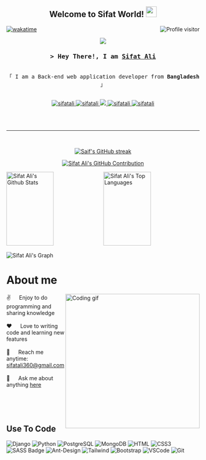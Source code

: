 
<h2 align="center">
  Welcome to Sifat World!
  <img src="https://media.giphy.com/media/hvRJCLFzcasrR4ia7z/giphy.gif" width="28">
</h2>

<a href="https://komarev.com/ghpvc/?username=sifat3105">
  <img align="right" src="https://komarev.com/ghpvc/?username=sifat3105&label=Visitors&color=0e75b6&style=flat" alt="Profile visitor" />
</a>


[![wakatime](https://wakatime.com/badge/user/76895c5c-4b18-46d1-bf52-6e7aeb353334/project/5eba3851-d1f5-4835-b17c-d3c80e136f87.svg)](https://wakatime.com/badge/user/76895c5c-4b18-46d1-bf52-6e7aeb353334/project/5eba3851-d1f5-4835-b17c-d3c80e136f87)

<p align="center">
  <a href="https://github.com/sifat3105"><img src="[https://readme-typing-svg.herokuapp.com/?lines=Self%20Taught%20Programmer;Front%20End%20Developer;1.5%2B%20years%20of%20coding%20experience;Always%20learning%20new%20things&center=true&width=380&height=45](https://readme-typing-svg.herokuapp.com/?font=Fira+Code&pause=1000&random=false&width=435&lines=Back+End+Developer+;1+year+of+coding+experience+;Always+learn+new+things+;self+thought+programmer+)"></a>
</p>

 



<!-- Intro  -->
<h3 align="center">
        <samp>&gt; Hey There!, I am
                <b><a target="_blank" href="https://www.facebook.com/sifat.ali.3105">Sifat Ali</a></b>
        </samp>
</h3>


<p align="center"> 
  <samp>
    <br>
    「 I am a Back-end web application developer from <b>Bangladesh</b> 」
    <br>
    <br>
  </samp>
</p>

<p align="center">
 <a href="#" target="blank">
  <img src="https://img.shields.io/badge/Website-DC143C?style=for-the-badge&logo=medium&logoColor=white" alt="sifatali" />
 </a>
 <a href="https://www.linkedin.com/in/sifat-ali-163b24280/" target="_blank">
  <img src="https://img.shields.io/badge/LinkedIn-0077B5?style=for-the-badge&logo=linkedin&logoColor=white" alt="sifatali"/>
 </a>
 <!-- <a href="https://dev.to/alsiam" target="_blank">
  <img src="https://img.shields.io/badge/dev.to-0A0A0A?style=for-the-badge&logo=dev.to&logoColor=white" alt="alsiam" />
 </a> -->
 <a href="#" target="_blank">
  <img src="https://img.shields.io/badge/Twitter-1DA1F2?style=for-the-badge&logo=twitter&logoColor=white" />
 </a>
 <a href="https://www.instagram.com/sifat4072/" target="_blank">
  <img src="https://img.shields.io/badge/Instagram-fe4164?style=for-the-badge&logo=instagram&logoColor=white" alt="sifatali" />
 </a> 
 <a href="https://www.facebook.com/sifat.ali.3105" target="_blank">
  <img src="https://img.shields.io/badge/Facebook-20BEFF?&style=for-the-badge&logo=facebook&logoColor=white" alt="sifatali"  />
  </a> 
</p>
<br />

<br/>
<hr/>
<br/>

<p align="center">
  <a href="https://github.com/sifat3105">
    <img src="https://github-readme-streak-stats.herokuapp.com/?user=sifat3105&theme=radical&border=7F3FBF&background=0D1117" alt="Saif's GitHub streak"/>
  </a>
</p>

<p align="center">
  <a href="https://github.com/sifat3105">
    <img src="https://github-profile-summary-cards.vercel.app/api/cards/profile-details?username=sifat3105&theme=radical" alt="Sifat Ali's GitHub Contribution"/>
  </a>
</p>

<a> 
    <a href="https://github.com/sifat3105"><img alt="Sifat Ali's Github Stats" src="https://denvercoder1-github-readme-stats.vercel.app/api?username=sifat3105&show_icons=true&count_private=true&theme=react&border_color=7F3FBF&bg_color=0D1117&title_color=F85D7F&icon_color=F8D866" height="192px" width="49.5%"/></a>
  <a href="https://github.com/sifat3105"><img alt="Sifat Ali's Top Languages" src="https://denvercoder1-github-readme-stats.vercel.app/api/top-langs/?username=sifat3105&langs_count=8&layout=compact&theme=react&border_color=7F3FBF&bg_color=0D1117&title_color=F85D7F&icon_color=F8D866" height="192px" width="49.5%"/></a>
  <br/>
</a>


![Sifat Ali's Graph](https://github-readme-activity-graph.vercel.app/graph?username=sifat3105&custom_title=Al%20Siam's%20GitHub%20Activity%20Graph&bg_color=0D1117&color=7F3FBF&line=7F3FBF&point=7F3FBF&area_color=FFFFFF&title_color=FFFFFF&area=true)


<!-- About Section -->
 # About me
 
<p>
 <img align="right" width="350" src="[/assets/programmer.gif](https://www.google.com/url?sa=i&url=https%3A%2F%2Fdribbble.com%2Fshots%2F4502924-Python-developer-animation&psig=AOvVaw3_b9VvrysFC13RikFFXesb&ust=1718116176823000&source=images&cd=vfe&opi=89978449&ved=0CBEQjRxqFwoTCOCahtSf0YYDFQAAAAAdAAAAABAE)" alt="Coding gif" />
  
 ✌️ &emsp; Enjoy to do programming and sharing knowledge <br/><br/>
 ❤️ &emsp; Love to writing code and learning new features<br/><br/>
 📧 &emsp; Reach me anytime: sifatali360@gmail.com<br/><br/>
 💬 &emsp; Ask me about anything [here](https://github.com/sifat3105)

</p>

<br/>
<br/>
<br/>

## Use To Code






![Django](https://img.shields.io/badge/Django-092E20?style=for-the-badge&logo=django&logoColor=white)
![Python](https://img.shields.io/badge/Python-3776AB?style=for-the-badge&logo=python&logoColor=white)
![PostgreSQL](https://img.shields.io/badge/PostgreSQL-4169E1?style=for-the-badge&logo=postgresql&logoColor=white)
![MongoDB](https://img.shields.io/badge/MongoDB-4EA94B?style=for-the-badge&logo=mongodb&logoColor=white)
![HTML](https://img.shields.io/badge/HTML5-E34F26?style=for-the-badge&logo=html5&logoColor=white)
![CSS3](https://img.shields.io/badge/CSS3-1572B6?style=for-the-badge&logo=css3&logoColor=white)
![SASS Badge](https://img.shields.io/badge/Sass-CC6699?style=for-the-badge&logo=sass&logoColor=white)
![Ant-Design](https://img.shields.io/badge/AntDesign-0170FE?style=for-the-badge&logo=antdesign&logoColor=white)
![Tailwind](https://img.shields.io/badge/Tailwind_CSS-092749?style=for-the-badge&logo=tailwindcss&logoColor=06B6D4&labelColor=000000)
![Bootstrap](https://img.shields.io/badge/Bootstrap-563D7C?style=for-the-badge&logo=bootstrap&logoColor=white)
![VSCode](https://img.shields.io/badge/Visual_Studio-0078d7?style=for-the-badge&logo=visual%20studio&logoColor=white)
![Git](https://img.shields.io/badge/Git-F05032?style=for-the-badge&logo=git&logoColor=white)

<br/>

<!-- ## Top Open Source -
[![iTasks](https://github-readme-stats.vercel.app/api/pin/?username=alsiam&repo=itasks&border_color=7F3FBF&bg_color=0D1117&title_color=C9D1D9&text_color=8B949E&icon_color=7F3FBF)](https://github.com/alsiam/itasks)
[![urFolio](https://github-readme-stats.vercel.app/api/pin/?username=alsiam&repo=urfolio&border_color=7F3FBF&bg_color=0D1117&title_color=C9D1D9&text_color=8B949E&icon_color=7F3FBF)](https://github.com/alsiam/urfolio)
[![Web Projects](https://github-readme-stats.vercel.app/api/pin/?username=alsiam&repo=web-projects&border_color=7F3FBF&bg_color=0D1117&title_color=C9D1D9&text_color=8B949E&icon_color=7F3FBF)](https://github.com/alsiam/web-projects)
[![Al Siam Readme](https://github-readme-stats.vercel.app/api/pin/?username=alsiam&repo=alsiam&border_color=7F3FBF&bg_color=0D1117&title_color=C9D1D9&text_color=8B949E&icon_color=7F3FBF)](https://github.com/alsiam/alsiam)

<p align="left">
  <a href="https://github.com/alsiam?tab=repositories" target="_blank"><img alt="All Repositories" title="All Repositories" src="https://img.shields.io/badge/-All%20Repos-2962FF?style=for-the-badge&logo=koding&logoColor=white"/></a>
</p> -->



